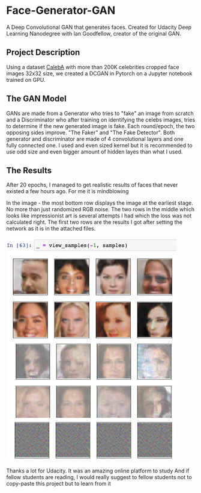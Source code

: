 # Face-Generator-GAN
A Deep Convolutional GAN that generates faces. Created for Udacity Deep Learning Nanodegree with Ian Goodfellow, creator of the original GAN.

## Project Description
Using a dataset [CalebA](http://mmlab.ie.cuhk.edu.hk/projects/CelebA.html) with more than 200K celebrities cropped face images 32x32 size, we created a DCGAN in Pytorch on a Jupyter notebook trained on GPU. 

## The GAN Model
GANs are made from a Generator who tries to "fake" an image from scratch and a Discriminator who after training on identifying the celebs images, tries to determine if the new generated image is fake. Each round/epoch, the two opposing sides improve. "The Faker" and "The Fake Detector".  Both generator and discriminator are made of 4 convolutional layers and one fully connected one. I used and even sized kernel but it is recommended to use odd size and even bigger amount of hidden layes than what I used.

## The Results
After 20 epochs, I managed to get realistic results of faces that never existed a few hours ago. For me it is mindblowing

In the image - the most bottom row displays the image at the earliest stage. No more than just randomized RGB noise.
The two rows in the middle which looks like impressionist art is several attempts I had which the loss was not calculated right. The first two rows are the results I got after setting the network as it is in the attached files.


![DCGAN Results](gan.jpg)

Thanks a lot for Udacity. It was an amazing online platform to study
And if fellow students are reading, I would really suggest to fellow students not to copy-paste this project but to learn from it
